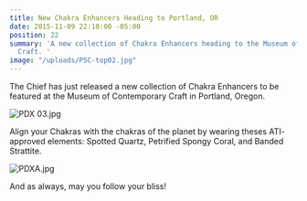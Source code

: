 ```yaml
---
title: New Chakra Enhancers Heading to Portland, OR
date: 2015-11-09 22:10:00 -05:00
position: 22
summary: 'A new collection of Chakra Enhancers heading to the Museum of Contemporary
  Craft. '
image: "/uploads/PSC-top02.jpg"
---
```


The Chief has just released a new collection of Chakra Enhancers to be featured at the Museum of Contemporary Craft in Portland, Oregon. 

![PDX 03.jpg](/uploads/PDX%2003.jpg)

Align your Chakras with the chakras of the planet by wearing theses ATI- approved elements: Spotted Quartz, Petrified Spongy Coral, and Banded Strattite. 

![PDXA.jpg](/uploads/PDXA.jpg)

And as always, may you follow your bliss!